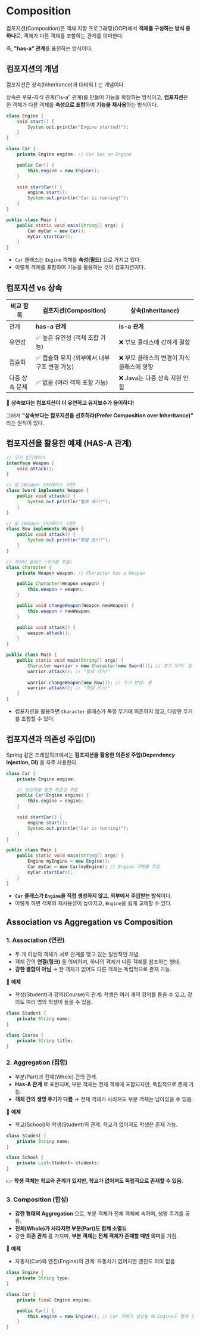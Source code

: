 # Composition

컴포지션(Composition)은 객체 지향 프로그래밍(OOP)에서 **객체를 구성하는 방식 중 하나**로, 객체가 다른 객체를 포함하는 관계를 의미한다.

즉, **"has-a" 관계**를 표현하는 방식이다.

## 컴포지션의 개념

컴포지션은 상속(Inheritance)과 대비되ㅣ는 개념이다.

상속은 부모-자식 관계(”is-a” 관계)를 만들어 기능을 확장하는 방식이고, **컴포지션**은 한 객체가 다른 객체를 **속성으로 포함**하여 **기능을 재사용**하는 방식이다.

```java
class Engine {
    void start() {
        System.out.println("Engine started!");
    }
}

class Car {
    private Engine engine; // Car has an Engine

    public Car() {
        this.engine = new Engine();
    }

    void startCar() {
        engine.start();
        System.out.println("Car is running!");
    }
}

public class Main {
    public static void main(String[] args) {
        Car myCar = new Car();
        myCar.startCar();
    }
}
```

- `Car` 클래스는 `Engine` 객체를 **속성(필드)** 으로 가지고 있다.
- 이렇게 객체를 포함하여 기능을 활용하는 것이 컴포지션이다.

## 컴포지션 vs 상속

| 비교 항목 | 컴포지션(Composition) | 상속(Inheritance) |
| --- | --- | --- |
| 관계 | **has-a 관계** | **is-a 관계** |
| 유연성 | ✅ 높은 유연성 (객체 조합 가능) | ❌ 부모 클래스에 강하게 결합 |
| 캡슐화 | ✅ 캡슐화 유지 (외부에서 내부 구조 변경 가능) | ❌ 부모 클래스의 변경이 자식 클래스에 영향 |
| 다중 상속 문제 | ✅ 없음 (여러 객체 포함 가능) | ❌ Java는 다중 상속 지원 안 함 |

📌 **상속보다는 컴포지션이 더 유연하고 유지보수가 용이하다!**

그래서 **"상속보다는 컴포지션을 선호하라(Prefer Composition over Inheritance)"** 라는 원칙이 있다.

## 컴포지션을 활용한 예제 (HAS-A 관계)

```java
// 무기 인터페이스
interface Weapon {
    void attack();
}

// 칼 (Weapon 인터페이스 구현)
class Sword implements Weapon {
    public void attack() {
        System.out.println("칼로 베기!");
    }
}

// 활 (Weapon 인터페이스 구현)
class Bow implements Weapon {
    public void attack() {
        System.out.println("화살 쏘기!");
    }
}

// 캐릭터 클래스 (무기를 포함)
class Character {
    private Weapon weapon; // Character has a Weapon

    public Character(Weapon weapon) {
        this.weapon = weapon;
    }

    public void changeWeapon(Weapon newWeapon) {
        this.weapon = newWeapon;
    }

    public void attack() {
        weapon.attack();
    }
}

public class Main {
    public static void main(String[] args) {
        Character warrior = new Character(new Sword()); // 초기 무기: 칼
        warrior.attack(); // "칼로 베기!"
        
        warrior.changeWeapon(new Bow()); // 무기 변경: 활
        warrior.attack(); // "화살 쏘기!"
    }
}

```

- 컴포지션을 활용하면 `Character` 클래스가 특정 무기에 의존하지 않고, 다양한 무기를 조합할 수 있다.

## 컴포지션과 의존성 주입(DI)

Spring 같은 프레임워크에서는 **컴포지션을 활용한 의존성 주입(Dependency Injection, DI)** 을 자주 사용한다.

```java
class Car {
    private Engine engine;

    // 생성자를 통한 의존성 주입
    public Car(Engine engine) {
        this.engine = engine;
    }

    void startCar() {
        engine.start();
        System.out.println("Car is running!");
    }
}

public class Main {
    public static void main(String[] args) {
        Engine myEngine = new Engine();
        Car myCar = new Car(myEngine); // Engine 객체를 주입
        myCar.startCar();
    }
}

```

- **`Car` 클래스가 `Engine`을 직접 생성하지 않고, 외부에서 주입받는 방식**이다.
- 이렇게 하면 객체의 재사용성이 높아지고, `Engine`을 쉽게 교체할 수 있다.

## Association vs Aggregation vs Composition

### **1. Association (연관)**

- 두 개 이상의 객체가 서로 관계를 맺고 있는 일반적인 개념.
- 객체 간의 **연결(링크)** 을 의미하며, 하나의 객체가 다른 객체를 참조하는 형태.
- **강한 결합이 아님** → 한 객체가 없어도 다른 객체는 독립적으로 존재 가능.

🔹 **예제**

- 학생(Student)과 강의(Course)의 관계: 학생은 여러 개의 강의를 들을 수 있고, 강의도 여러 명의 학생이 들을 수 있음.

```java
class Student {
    private String name;
}

class Course {
    private String title;
}
```

### 2. Aggregation (집합)

- 부분(Part)과 전체(Whole) 간의 관계.
- **Has-A 관계** 로 표현되며, 부분 객체는 전체 객체에 포함되지만, 독립적으로 존재 가능.
- **객체 간의 생명 주기가 다름** → 전체 객체가 사라져도 부분 객체는 남아있을 수 있음.

🔹 **예제**

- 학교(School)와 학생(Student)의 관계: 학교가 없어져도 학생은 존재 가능.

```java
class Student {
    private String name;
}

class School {
    private List<Student> students;
}

```

👉 **학생 객체는 학교와 관계가 있지만, 학교가 없어져도 독립적으로 존재할 수 있음.**

### 3. Composition (합성)

- **강한 형태의 Aggregation** 으로, 부분 객체가 전체 객체에 속하며, 생명 주기를 공유.
- **전체(Whole)가 사라지면 부분(Part)도 함께 소멸**됨.
- 강한 **의존 관계** 를 가지며, **부분 객체는 전체 객체가 존재할 때만 의미**를 가짐.

🔹 **예제**

- 자동차(Car)와 엔진(Engine)의 관계: 자동차가 없어지면 엔진도 의미 없음

```java
class Engine {
    private String type;
}

class Car {
    private final Engine engine;

    public Car() {
        this.engine = new Engine(); // Car 객체가 생성될 때 Engine도 함께 생성됨.
    }
}

```